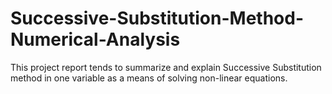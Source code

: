 # Successive-Substitution-Method-Numerical-Analysis
This project report tends to summarize and explain Successive Substitution method in one variable as a means of solving non-linear equations.
